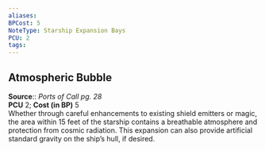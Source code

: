 ```yaml
---
aliases: 
BPCost: 5
NoteType: Starship Expansion Bays
PCU: 2
tags: 
---
```


## Atmospheric Bubble

**Source**:: _Ports of Call pg. 28_  
**PCU** 2; **Cost (in BP)** 5  
Whether through careful enhancements to existing shield emitters or magic, the area within 15 feet of the starship contains a breathable atmosphere and protection from cosmic radiation. This expansion can also provide artificial standard gravity on the ship’s hull, if desired.

